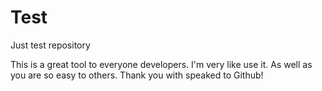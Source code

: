 # Test
Just test repository

This is a great tool to everyone developers. I'm very like use it.
As well as you are so easy to others.
Thank you with speaked to Github!
